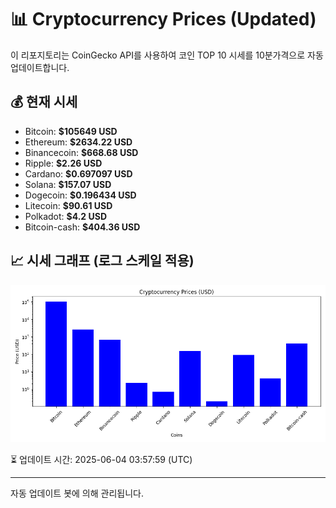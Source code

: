 
# 📊 Cryptocurrency Prices (Updated)

이 리포지토리는 CoinGecko API를 사용하여 코인 TOP 10 시세를 10분가격으로 자동 업데이트합니다.

## 💰 현재 시세
- Bitcoin: **$105649 USD**
- Ethereum: **$2634.22 USD**
- Binancecoin: **$668.68 USD**
- Ripple: **$2.26 USD**
- Cardano: **$0.697097 USD**
- Solana: **$157.07 USD**
- Dogecoin: **$0.196434 USD**
- Litecoin: **$90.61 USD**
- Polkadot: **$4.2 USD**
- Bitcoin-cash: **$404.36 USD**

## 📈 시세 그래프 (로그 스케일 적용)
![Crypto Prices](crypto_prices.png)

⏳ 업데이트 시간: 2025-06-04 03:57:59 (UTC)

---
자동 업데이트 봇에 의해 관리됩니다.
